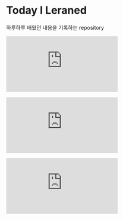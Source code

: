 # Today I Leraned
하루하루 배웠던 내용을 기록하는 repository

![day01_Git.md](https://github.com/hwas2/TIL/blob/c0fd8e756c20fa6d9c93575c26c41e203f9d9938/day01_Git.md)

![day01_Typora.md](https://github.com/hwas2/TIL/blob/c0fd8e756c20fa6d9c93575c26c41e203f9d9938/day01_Typora.md)

![day02.md](https://github.com/hwas2/TIL/blob/c0fd8e756c20fa6d9c93575c26c41e203f9d9938/day02.md)